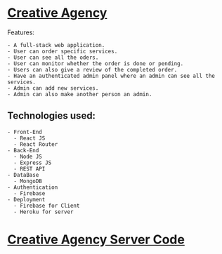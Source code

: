 # [Creative Agency](https://creative-agency-eba73.web.app/)

Features:

    - A full-stack web application.
    - User can order specific services.
    - User can see all the oders.
    - User can monitor whether the order is done or pending. 
    - Users can also give a review of the completed order. 
    - Have an authenticated admin panel where an admin can see all the services.
    - Admin can add new services.
    - Admin can also make another person an admin.

## Technologies used:

    - Front-End
      - React JS
      - React Router
    - Back-End
      - Node JS
      - Express JS
      - REST API
    - DataBase
      - MongoDB
    - Authentication
      - Firebase
    - Deployment
      - Firebase for Client
      - Heroku for server
      
# [Creative Agency Server Code](https://github.com/Siydulislam/creative-agency-server)
